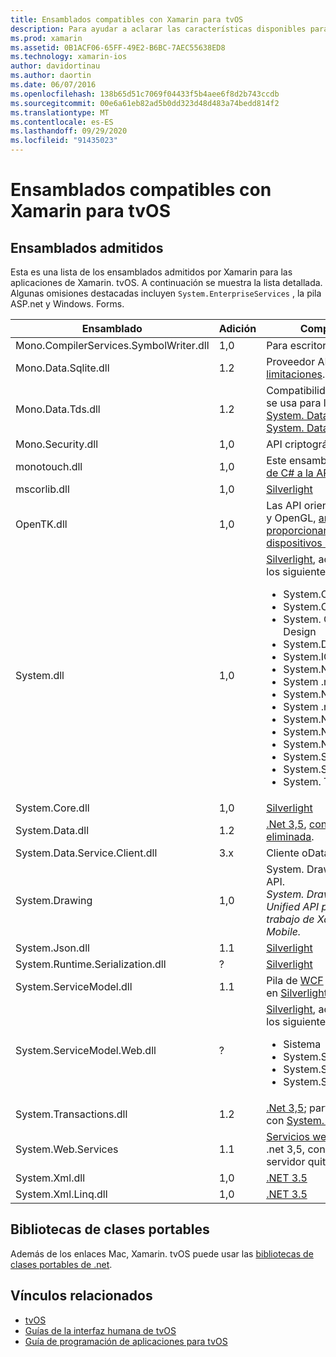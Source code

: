 ```yaml
---
title: Ensamblados compatibles con Xamarin para tvOS
description: Para ayudar a aclarar las características disponibles para las aplicaciones de tvOS, en este documento se proporciona una lista de ensamblados compatibles con Xamarin para el desarrollo de tvOS.
ms.prod: xamarin
ms.assetid: 0B1ACF06-65FF-49E2-B6BC-7AEC55638ED8
ms.technology: xamarin-ios
author: davidortinau
ms.author: daortin
ms.date: 06/07/2016
ms.openlocfilehash: 138b65d51c7069f04433f5b4aee6f8d2b743ccdb
ms.sourcegitcommit: 00e6a61eb82ad5b0dd323d48d483a74bedd814f2
ms.translationtype: MT
ms.contentlocale: es-ES
ms.lasthandoff: 09/29/2020
ms.locfileid: "91435023"
---
```

# <a name="assemblies-supported-by-xamarin-for-tvos"></a>Ensamblados compatibles con Xamarin para tvOS

## <a name="supported-assemblies"></a>Ensamblados admitidos

Esta es una lista de los ensamblados admitidos por Xamarin para las aplicaciones de Xamarin. tvOS. A continuación se muestra la lista detallada.  Algunas omisiones destacadas incluyen `System.EnterpriseServices` , la pila ASP.net y Windows. Forms.

|Ensamblado|Adición|Compatibilidad de API|
|---|---|---|
|Mono.CompilerServices.SymbolWriter.dll|1,0|Para escritores de compiladores.|
|Mono.Data.Sqlite.dll|1.2|Proveedor ADO.NET para SQLite; vea [limitaciones](~/ios/data-cloud/system.data.md).|
|Mono.Data.Tds.dll|1.2|Compatibilidad con el protocolo TDS; se usa para la compatibilidad con [System. Data. SqlClient](xref:System.Data.SqlClient) dentro de [System. Data](~/ios/data-cloud/system.data.md).|
|Mono.Security.dll|1,0|API criptográficas.|
|monotouch.dll|1,0|Este ensamblado contiene el [enlace de C# a la API de CocoaTouch](/dotnet/api/?view=xamarinios-10.8).|
|mscorlib.dll|1,0|[Silverlight](/previous-versions/windows/silverlight/dotnet-windows-silverlight/cc838194(v=vs.95))|
|OpenTK.dll|1,0|Las API orientadas a objetos abiertos y OpenGL, [ampliadas para proporcionar compatibilidad con dispositivos iPhone](xref:OpenGLES).|
|System.dll|1,0|[Silverlight](/previous-versions/windows/silverlight/dotnet-windows-silverlight/cc838194(v=vs.95)), además de los tipos de los siguientes espacios de nombres: <ul><li>System.Collections.Specialized</li> <li>System.ComponentModel</li> <li>System. ComponentModel. Design</li> <li>System.Diagnostics</li> <li>System.IO.Compression</li> <li>System.Net</li> <li>System .net. cache</li> <li>System.Net.Mail</li> <li>System .net. MIME</li> <li>System.Net.NetworkInformation</li> <li>System.Net.Security</li> <li>System.Net.Sockets</li> <li>System.Security.Authentication</li> <li>System.Security.Cryptography</li> <li>System. Timers</li></ul>|
|System.Core.dll|1,0|[Silverlight](/previous-versions/windows/silverlight/dotnet-windows-silverlight/cc838194(v=vs.95))|
|System.Data.dll|1.2|[.Net 3,5](/previous-versions/ms229335(v=vs.100)), [con alguna funcionalidad eliminada](~/ios/data-cloud/system.data.md).|
|System.Data.Service.Client.dll|3.x|Cliente oData completo.|
|System.Drawing|1,0|System. Drawing API: solo Classic API.<br />_System. Drawing no se admite en el Unified API para los marcos de trabajo de Xamarin. Mac .NET 4,5 o Mobile._|
|System.Json.dll|1.1|[Silverlight](/previous-versions/windows/silverlight/dotnet-windows-silverlight/cc838194(v=vs.95))|
|System.Runtime.Serialization.dll|?|[Silverlight](/previous-versions/windows/silverlight/dotnet-windows-silverlight/cc838194(v=vs.95))|
|System.ServiceModel.dll|1.1|Pila de [WCF](../../../cross-platform/data-cloud/web-services/index.md) tal como está presente en [Silverlight](/previous-versions/windows/silverlight/dotnet-windows-silverlight/cc838194(v=vs.95))|
|System.ServiceModel.Web.dll|?|[Silverlight](/previous-versions/windows/silverlight/dotnet-windows-silverlight/cc838194(v=vs.95)), además de los tipos de los siguientes espacios de nombres: <ul><li>Sistema</li><li>System.ServiceModel.Channels</li><li>System.ServiceModel.Description</li><li>System.ServiceModel.Web</li></ul>|
|System.Transactions.dll|1.2|[.Net 3,5](/previous-versions/ms229335(v=vs.100)); parte de la compatibilidad con [System. Data](../../data-cloud/system.data.md) .|
|System.Web.Services|1.1|[Servicios web básicos](../../../cross-platform/data-cloud/web-services/index.md) del perfil de .net 3,5, con las características de servidor quitadas.|
|System.Xml.dll|1,0|[.NET 3.5](/previous-versions/ms229335(v=vs.100))|
|System.Xml.Linq.dll|1,0|[.NET 3.5](/previous-versions/ms229335(v=vs.100))|

<a name="Summary"></a>

## <a name="portable-class-libraries"></a>Bibliotecas de clases portables

Además de los enlaces Mac, Xamarin. tvOS puede usar las [bibliotecas de clases portables de .net](~/cross-platform/app-fundamentals/pcl.md).

## <a name="related-links"></a>Vínculos relacionados

- [tvOS](https://developer.apple.com/tvos/)
- [Guías de la interfaz humana de tvOS](https://developer.apple.com/tvos/human-interface-guidelines/)
- [Guía de programación de aplicaciones para tvOS](https://developer.apple.com/library/prerelease/tvos/documentation/General/Conceptual/AppleTV_PG/)